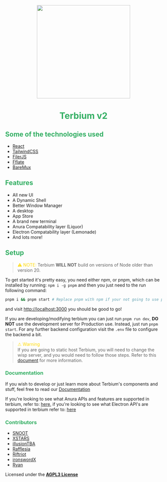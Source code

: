 <center>
    <img src="card.png" style="display: block; margin-left: auto; margin-right: auto; width: 300px;"></img>
    <h1 style="color: #32ae62;">Terbium v2</h1>
</center>

## <span style="color: #32ae62;">Some of the technologies used</span>

- [React](https://react.dev)
- [TailwindCSS](https://tailwindcss.com)
- [FilerJS](https://github.com/filerjs/filer)
- [Fflate](https://github.com/101arrowz/fflate/)
- [BareMux](https://github.com/mercuryworkshop/bare-mux)

## <span style="color: #32ae62;">Features</span>

- All new UI
- A Dynamic Shell
- Better Window Manager
- A desktop
- App Store
- A brand new terminal
- Anura Compatability layer (Liquor)
- Electron Compatability layer (Lemonade)
- And lots more!

## <span style="color: #32ae62;">Setup</span>

> <span style="font-family: url('https://fonts.googleapis.com/css2?family=Roboto&display=swap'); color: #ffd900;">⚠</span> <span style="color: #ffd900;">NOTE:</span> Terbium **WILL NOT** build on versions of Node older than version 20.

To get started it's pretty easy, you need either npm, or pnpm, which can be installed by running: `npm i -g pnpm` and then you just need to the run following command:

```bash
pnpm i && pnpm start # Replace pnpm with npm if your not going to use pnpm
```

and visit [http://localhost:3000](http://localhost:3000) you should be good to go!

If you are developing/modifying terbium you can just run `pnpm run dev`, **DO NOT** use the development server for Production use. Instead, just run `pnpm start`. For any further backend configuration visit the `.env` file to configure the backend a bit.

> <span style="font-family: none; color: #ffd900;">⚠</span> <span style="color: #ffd900;">Warning</span><br>
> If you are going to static host Terbium, you will need to change the wisp server, and you would need to follow those steps. Refer to this [document](./docs/static-hosting.md) for more information.

### <span style="color: #32ae62;">Documentation</span>

If you wish to develop or just learn more about Terbium's components and stuff, feel free to read our [Documentation](/docs/README.md)

If you're looking to see what Anura APIs and features are supported in terbium, refer to: [here](/docs/anura-compat.md), if you're looking to see what Electron API's are supported in terbium refer to: [here](/docs/lemonade-compat.md)

### <span style="color: #32ae62;">Contributors</span>

- [SNOOT](https://github.com/NovaAppsInc)
- [XSTARS](https://github.com/Notplayingallday383)
- [illusionTBA](https://github.com/illusionTBA)
- [Rafflesia](https://github.com/ProgrammerIn-wonderland)
- [Riftriot](https://github.com/Riftriot)
- [ironswordX](https://github.com/ironswordX)
- [Ryan](https://github.com/MovByte)

Licensed under the [**AGPL3 License**](https://www.gnu.org/licenses/agpl-3.0.en.html)
